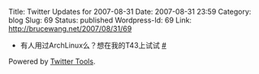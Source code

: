 Title: Twitter Updates for 2007-08-31
Date: 2007-08-31 23:59
Category: blog
Slug: 69
Status: published
Wordpress-Id: 69
Link: http://brucewang.net/2007/08/31/69

-   有人用过ArchLinux么？想在我的T43上试试
    [\#](http://twitter.com/number5/statuses/238405802)

Powered by [Twitter Tools](http://alexking.org/projects/wordpress).
